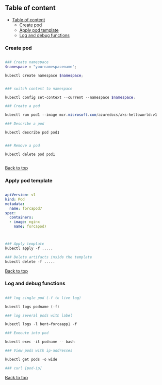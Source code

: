 
## Table of content

- [Table of content](#table-of-content)
  - [Create pod](#create-pod)
  - [Apply pod template](#apply-pod-template)
  - [Log and debug functions](#log-and-debug-functions)



### Create pod

```powershell

### Create namespace
$namespace = "yournamespacename";

kubectl create namespace $namespace;


### switch context to namespace

kubectl config set-context --current --namespace $namespace;

### Create a pod

kubectl run pod1 --image mcr.microsoft.com/azuredocs/aks-helloworld:v1

### Describe a pod

kubectl describe pod pod1


### Remove a pod

kubectl delete pod pod1



```

[Back to top](#table-of-content)


### Apply pod template

```yaml

apiVersion: v1
kind: Pod
metadata:
  name: forcapod7
spec:
  containers:
  - image: nginx
    name: forcapod7



```

```powershell

### Apply template
kubectl apply -f .....

### Delete artifacts inside the template
kubectl delete -f .....


```

[Back to top](#table-of-content)


### Log and debug functions

```powershell

### log single pod (-f to live log)

kubectl logs podname (-f)  

### log several pods with label

kubectl logs -l bent=forcaapp1 -f

### Execute into pod

kubectl exec -it podname -- bash

### View pods with ip-addresses

kubectl get pods -o wide

### curl [pod-ip]

```



[Back to top](#table-of-content)
